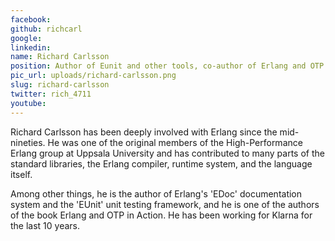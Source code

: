 ```yaml
---
facebook: 
github: richcarl
google: 
linkedin: 
name: Richard Carlsson
position: Author of Eunit and other tools, co-author of Erlang and OTP in Action
pic_url: uploads/richard-carlsson.png
slug: richard-carlsson
twitter: rich_4711
youtube: 
---
```

<p>Richard Carlsson has been deeply involved with Erlang since the mid-nineties. He was one of the original members of the High-Performance Erlang group at Uppsala University and has contributed to many parts of the standard libraries, the Erlang compiler, runtime system, and the language itself.</p>

<p>Among other things, he is the author of Erlang&#39;s &#39;EDoc&#39; documentation system and the &#39;EUnit&#39; unit testing framework, and he is one of the authors of the book Erlang and OTP in Action. He has been working for Klarna for the last 10 years.<br />
<br />
&nbsp;</p>

